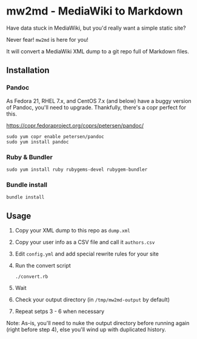 # mw2md - MediaWiki to Markdown

Have data stuck in MediaWiki, but you'd really want a simple static site?

Never fear! `mw2md` is here for you!

It will convert a MediaWiki XML dump to a git repo full of Markdown files.


## Installation

### Pandoc

As Fedora 21, RHEL 7.x, and CentOS 7.x (and below) have a buggy version of
Pandoc, you'll need to upgrade. Thankfully, there's a copr perfect for this.

<https://copr.fedoraproject.org/coprs/petersen/pandoc/>

```
sudo yum copr enable petersen/pandoc
sudo yum install pandoc
```

### Ruby & Bundler

```
sudo yum install ruby rubygems-devel rubygem-bundler
```

### Bundle install

```
bundle install
```

## Usage

1. Copy your XML dump to this repo as `dump.xml`
2. Copy your user info as a CSV file and call it `authors.csv`
3. Edit `config.yml` and add special rewrite rules for your site
4. Run the convert script

    ```
    ./convert.rb
    ```

5. Wait
6. Check your output directory (in `/tmp/mw2md-output` by default)
7. Repeat setps 3 - 6 when necessary

Note: As-is, you'll need to nuke the output directory before running again
(right before step 4), else you'll wind up with duplicated history.
